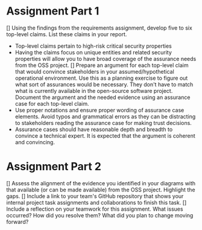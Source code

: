 # Assignment Part 1

[] Using the findings from the requirements assignment, develop five to six top-level claims.  List these claims in your report.
- Top-level claims pertain to high-risk critical security properties
- Having the claims focus on unique entities and related security properties will allow you to have broad coverage of the assurance needs from the OSS project.
[] Prepare an argument for each top-level claim that would convince stakeholders in your assumed/hypothetical operational environment. Use this as a planning exercise to figure out what sort of assurances would be necessary. They don't have to match what is currently available in the open-source software project. Document the argument and the needed evidence using an assurance case for each top-level claim.
- Use proper notations and ensure proper wording of assurance case elements. Avoid typos and grammatical errors as they can be distracting to stakeholders reading the assurance case for making trust decisions. 
- Assurance cases should have reasonable depth and breadth to convince a technical expert. It is expected that the argument is coherent and convincing. 

# Assignment Part 2
[] Assess the alignment of the evidence you identified in your diagrams with that available (or can be made available) from the OSS project. Highlight the gaps.
[] Include a link to your team's GitHub repository that shows your internal project task assignments and collaborations to finish this task. 
[] Include a reflection on your teamwork for this assignment. What issues occurred? How did you resolve them? What did you plan to change moving forward? 
